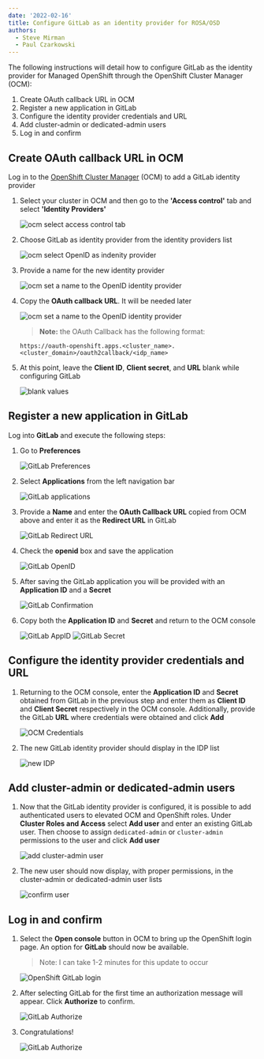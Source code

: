 ```yaml
---
date: '2022-02-16'
title: Configure GitLab as an identity provider for ROSA/OSD
authors:
  - Steve Mirman
  - Paul Czarkowski
---
```


The following instructions will detail how to configure GitLab as the identity provider for Managed OpenShift through the OpenShift Cluster Manager (OCM):

1. Create OAuth callback URL in OCM
1. Register a new application in GitLab
1. Configure the identity provider credentials and URL
1. Add cluster-admin or dedicated-admin users
1. Log in and confirm

## Create OAuth callback URL in OCM ##

Log in to the [OpenShift Cluster Manager](https://console.redhat.com/openshift/) (OCM) to add a GitLab identity provider

1. Select your cluster in OCM and then go to the **'Access control'** tab and select **'Identity Providers'**

    ![ocm select access control tab](images/select_idp.png)

1. Choose GitLab as identity provider from the identity providers list

    ![ocm select OpenID as indenity provider](images/select_gitlab.png)

1. Provide a name for the new identity provider

    ![ocm set a name to the OpenID identity provider](images/idp_name.png)

1. Copy the **OAuth callback URL**. It will be needed later

    ![ocm set a name to the OpenID identity provider](images/callback_url.png)

    > **Note:** the OAuth Callback has the following format:

    ```
    https://oauth-openshift.apps.<cluster_name>.<cluster_domain>/oauth2callback/<idp_name>
    ```

1. At this point, leave the **Client ID**, **Client secret**, and **URL** blank while configuring GitLab

    ![blank values](images/blank_values.png)

## Register a new application in GitLab ##

Log into **GitLab** and execute the following steps:

1. Go to **Preferences**

    ![GitLab Preferences](images/gitlab_preferences.png)

1. Select **Applications** from the left navigation bar

    ![GitLab applications](images/gitlab_apps.png)

1. Provide a **Name** and enter the **OAuth Callback URL** copied from OCM above and enter it as the **Redirect URL** in GitLab

    ![GitLab Redirect URL](images/gitlab_redirect.png)

1. Check the **openid** box and save the application

    ![GitLab OpenID](images/gitlab_openid.png)

1. After saving the GitLab application you will be provided with an **Application ID** and a **Secret**

    ![GitLab Confirmation](images/gitlab_saveapp.png)

1. Copy both the **Application ID** and **Secret** and return to the OCM console

    ![GitLab AppID](images/gitlab_appid.png)
    ![GitLab Secret](images/gitlab_secret.png)

## Configure the identity provider credentials and URL ##

1. Returning to the OCM console, enter the **Application ID** and **Secret** obtained from GitLab in the previous step and enter them as **Client ID** and **Client Secret** respectively in the OCM console. Additionally, provide the GitLab **URL** where credentials were obtained and click **Add**

    ![OCM Credentials](images/ocm_credentials.png)

1. The new GitLab identity provider should display in the IDP list

    ![new IDP](images/ocm_idplist.png)

## Add cluster-admin or dedicated-admin users ##

1. Now that the GitLab identity provider is configured, it is possible to add authenticated users to elevated OCM and OpenShift roles. Under **Cluster Roles and Access** select **Add user** and enter an existing GitLab user. Then choose to assign `dedicated-admin` or `cluster-admin` permissions to the user and click **Add user**

    ![add cluster-admin user](images/ocm_clusteradmin.png)

1. The new user should now display, with proper permissions, in the cluster-admin or dedicated-admin user lists

    ![confirm user](images/ocm_confirm_ca.png)

## Log in and confirm ##

1. Select the **Open console** button in OCM to bring up the OpenShift login page. An option for **GitLab** should now be available.

    > Note: I can take 1-2 minutes for this update to occur

    ![OpenShift GitLab login](images/gitlab_login.png)

1. After selecting GitLab for the first time an authorization message will appear. Click **Authorize** to confirm.

    ![GitLab Authorize](images/gitlab_authorize.png)


1. Congratulations!

    ![GitLab Authorize](images/gitlab_complete.png)
